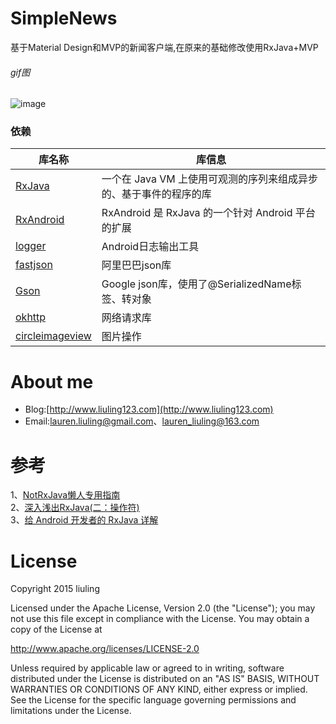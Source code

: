 # SimpleNews
基于Material Design和MVP的新闻客户端,在原来的基础修改使用RxJava+MVP

###### gif图
![image](https://raw.githubusercontent.com/liuling07/SimpleNews/master/screenshot/example.gif)

### 依赖

库名称 | 库信息
------- | -------
[RxJava](https://github.com/ReactiveX/RxJava) | 一个在 Java VM 上使用可观测的序列来组成异步的、基于事件的程序的库
[RxAndroid](https://github.com/ReactiveX/RxAndroid) | RxAndroid 是 RxJava 的一个针对 Android 平台的扩展
[logger](https://github.com/orhanobut/logger) | Android日志输出工具
[fastjson](https://github.com/alibaba/fastjson) | 阿里巴巴json库
[Gson](https://github.com/google/gson) | Google json库，使用了@SerializedName标签、转对象
[okhttp](https://github.com/square/okhttp) |  网络请求库
[circleimageview](https://github.com/hdodenhof/CircleImageView) | 图片操作

# About me
* Blog:[http://www.liuling123.com](http://www.liuling123.com)
* Email:[lauren.liuling@gmail.com](mailto:lauren.liuling@gmail.com)、[lauren_liuling@163.com](mailto:lauren_liuling@163.com)

# 参考
1、[NotRxJava懒人专用指南](http://www.devtf.cn/?p=323)<br/>
2、[深入浅出RxJava(二：操作符)](https://github.com/lzyzsd/Awesome-RxJava?hmsr=toutiao.io&utm_medium=toutiao.io&utm_source=toutiao.io)<br/>
3、[给 Android 开发者的 RxJava 详解](http://gank.io/post/560e15be2dca930e00da1083#toc_1)<br/>

# License
Copyright 2015 liuling

Licensed under the Apache License, Version 2.0 (the "License");
you may not use this file except in compliance with the License.
You may obtain a copy of the License at

   http://www.apache.org/licenses/LICENSE-2.0

Unless required by applicable law or agreed to in writing, software
distributed under the License is distributed on an "AS IS" BASIS,
WITHOUT WARRANTIES OR CONDITIONS OF ANY KIND, either express or implied.
See the License for the specific language governing permissions and
limitations under the License.
